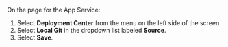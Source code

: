 On the page for the App Service: 

1. Select **Deployment Center** from the menu on the left side of the screen.
1. Select **Local Git** in the dropdown list labeled **Source**.
1. Select **Save**.